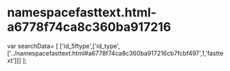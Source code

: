 # namespacefasttext.html-a6778f74ca8c360ba917216
var searchData= [   ['id_5ftype',['id_type',['../namespacefasttext.html#a6778f74ca8c360ba917216cb7fcbf497',1,'fasttext']]] ];
